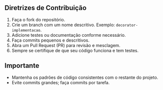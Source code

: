 ## Diretrizes de Contribuição

1. Faça o fork do repositório.
2. Crie um branch com um nome descritivo. Exemplo: `decorator-implementacao`.
3. Adicione testes ou documentação conforme necessário.
4. Faça commits pequenos e descritivos.
5. Abra um Pull Request (PR) para revisão e mesclagem.
6. Sempre se certifique de que seu código funciona e tem testes.

## Importante
- Mantenha os padrões de código consistentes com o restante do projeto.
- Evite commits grandes; faça commits por tarefa.
